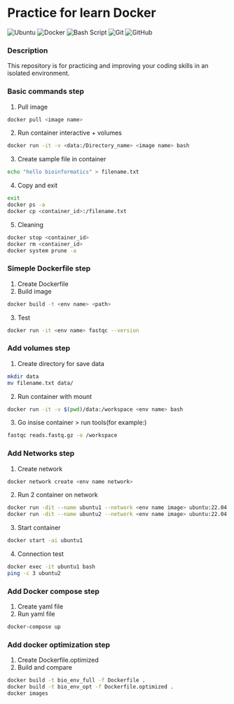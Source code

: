 # Practice for learn Docker
![Ubuntu](https://img.shields.io/badge/Ubuntu-E95420?style=for-the-badge&logo=ubuntu&logoColor=white)
![Docker](https://img.shields.io/badge/docker-%230db7ed.svg?style=for-the-badge&logo=docker&logoColor=white)
![Bash Script](https://img.shields.io/badge/bash_script-%23121011.svg?style=for-the-badge&logo=gnu-bash&logoColor=white)
![Git](https://img.shields.io/badge/git-%23F05033.svg?style=for-the-badge&logo=git&logoColor=white)
![GitHub](https://img.shields.io/badge/github-%23121011.svg?style=for-the-badge&logo=github&logoColor=white)


### Description
This repository is for practicing and improving your coding skills in an isolated environment.

### Basic commands step
1. Pull image
```bash
docker pull <image name>
```
2. Run container interactive + volumes
```bash
docker run -it -v <data:/Directory_name> <image name> bash
```
3. Create sample file in container
```bash
echo "hello bioinformatics" > filename.txt
```
4. Copy and exit
```bash
exit
docker ps -a
docker cp <container_id>:/filename.txt
```
5. Cleaning
```bash
docker stop <container_id>
docker rm <container_id>
docker system prune -a
```

### Simeple Dockerfile step
1. Create Dockerfile
2. Build image
```bash
docker build -t <env name> <path>
```
3. Test
```bash
docker run -it <env name> fastqc --version
```

### Add volumes step
1. Create directory for save data
```bash
mkdir data
mv filename.txt data/
```
2. Run container with mount
```bash
docker run -it -v $(pwd)/data:/workspace <env name> bash
```
3. Go insise container > run tools(for example:)
```bash
fastqc reads.fastq.gz -o /workspace
```

### Add Networks step
1. Create network
```bash
docker network create <env name network>
```
2. Run 2 container on network
```bash
docker run -dit --name ubuntu1 --network <env name image> ubuntu:22.04 bash
docker run -dit --name ubuntu2 --network <env name image> ubuntu:22.04 bash
```
3. Start container
```bash
docker start -ai ubuntu1
```
4. Connection test
```bash
docker exec -it ubuntu1 bash
ping -c 3 ubuntu2
```

### Add Docker compose step
1. Create yaml file
2. Run yaml file
```bash
docker-compose up
```

### Add docker optimization step
1. Create Dockerfile.optimized
2. Build and compare
```bash
docker build -t bio_env_full -f Dockerfile .
docker build -t bio_env_opt -f Dockerfile.optimized .
docker images
```

